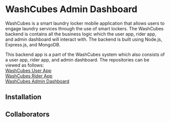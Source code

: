 # WashCubes Admin Dashboard
WashCubes is a smart laundry locker mobile application that allows users to engage laundry services through the use of smart lockers. The WashCubes backend is contains all the business logic which the user app, rider app, and admin dashboard will interact with. The backend is built using Node.js, Express.js, and MongoDB.

This backend app is a part of the WashCubes system which also consists of a user app, rider app, and admin dashboard. The repositories can be viewed as follows: <br>
[WashCubes User App](https://github.com/IvanTan02/washcubes-user-app) <br>
[WashCubes Rider App](https://github.com/IvanTan02/washcubes-rider-app) <br>
[WashCubes Admin Dashboard](https://github.com/IvanTan02/washcubes-admin-dashboard) <br>

## Installation

## Collaborators


